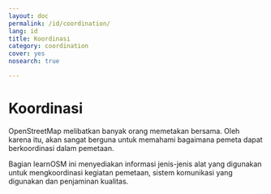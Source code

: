 ```yaml
---
layout: doc
permalink: /id/coordination/
lang: id
title: Koordinasi
category: coordination
cover: yes
nosearch: true

---
```


Koordinasi
============


OpenStreetMap melibatkan banyak orang memetakan bersama. Oleh karena itu, akan sangat berguna untuk memahami bagaimana pemeta dapat berkoordinasi dalam pemetaan.

Bagian learnOSM ini menyediakan informasi jenis-jenis alat yang digunakan untuk mengkoordinasi kegiatan pemetaan, sistem komunikasi yang digunakan dan penjaminan kualitas.